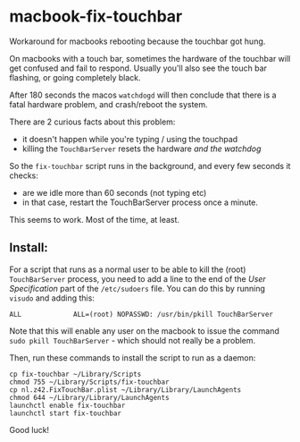 # macbook-fix-touchbar

Workaround for macbooks rebooting because the touchbar got hung.

On macbooks with a touch bar, sometimes the hardware of the touchbar
will get confused and fail to respond. Usually you'll also see the
touch bar flashing, or going completely black.

After 180 seconds the macos `watchdogd` will then conclude that there is
a fatal hardware problem, and crash/reboot the system.

There are 2 curious facts about this problem:
- it doesn't happen while you're typing / using the touchpad
- killing the `TouchBarServer` resets the hardware _and the watchdog_

So the `fix-touchbar` script runs in the background, and every few seconds
it checks:

- are we idle more than 60 seconds (not typing etc)
- in that case, restart the TouchBarServer process once a minute.

This seems to work. Most of the time, at least.


## Install:

For a script that runs as a normal user to be able to kill the (root) `TouchBarServer`
process, you need to add a line to the end of the _User Specification_ part of
the `/etc/sudoers` file. You can do this by running `visudo` and adding this:

```
ALL             ALL=(root) NOPASSWD: /usr/bin/pkill TouchBarServer
```

Note that this will enable any user on the macbook to issue the command
`sudo pkill TouchBarServer` - which should not really be a problem.

Then, run these commands to install the script to run as a daemon:

```
cp fix-touchbar ~/Library/Scripts
chmod 755 ~/Library/Scripts/fix-touchbar
cp nl.z42.FixTouchBar.plist ~/Library/Library/LaunchAgents
chmod 644 ~/Library/Library/LaunchAgents
launchctl enable fix-touchbar
launchctl start fix-touchbar
```

Good luck!
